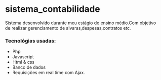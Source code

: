 # sistema_contabilidade
Sistema desenvolvido durante meu estágio de ensino médio.Com objetivo de realizar gerenciamento de alvaras,despesas,contratos etc.
### Tecnológias usadas:
- Php
- Javascript
- Html & css
- Banco de dados
- Requisições em real time com Ajax.
